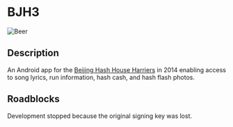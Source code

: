 # BJH3
![Beer](/krwigo/bjh3/raw/main/BJH3/res/drawable-xhdpi/beijing_trans96beer.png)
## Description
An Android app for the [Beijing Hash House Harriers](https://www.hash.cn) in 2014 enabling access to song lyrics, run information, hash cash, and hash flash photos.
## Roadblocks
Development stopped because the original signing key was lost.
